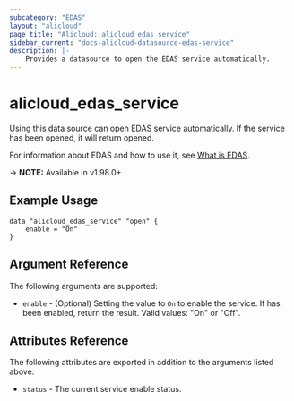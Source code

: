```yaml
---
subcategory: "EDAS"
layout: "alicloud"
page_title: "Alicloud: alicloud_edas_service"
sidebar_current: "docs-alicloud-datasource-edas-service"
description: |-
    Provides a datasource to open the EDAS service automatically.
---
```


# alicloud\_edas\_service

Using this data source can open EDAS service automatically. If the service has been opened, it will return opened.

For information about EDAS and how to use it, see [What is EDAS](https://www.alibabacloud.com/help/product/29500.htm).

-> **NOTE:** Available in v1.98.0+

## Example Usage

```
data "alicloud_edas_service" "open" {
	enable = "On"
}
```

## Argument Reference

The following arguments are supported:

* `enable` - (Optional) Setting the value to `On` to enable the service. If has been enabled, return the result. Valid values: "On" or "Off".

## Attributes Reference

The following attributes are exported in addition to the arguments listed above:

* `status` - The current service enable status. 